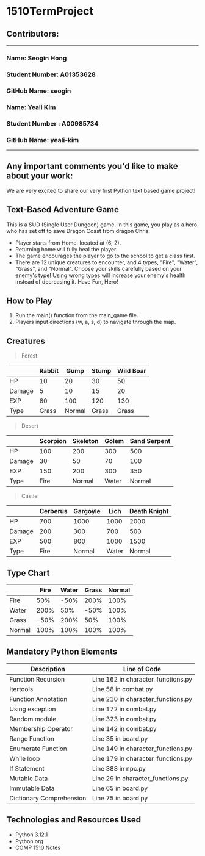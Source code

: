 # 1510TermProject

## Contributors:
--------------------------
### Name: Seogin Hong
### Student Number: A01353628
### GitHub Name: seogin

### Name: Yeali Kim
### Student Number : A00985734
### GitHub Name: yeali-kim
--------------------------

## Any important comments you'd like to make about your work:
We are very excited to share our very first Python text based game project!

## Text-Based Adventure Game
This is a SUD (Single User Dungeon) game. 
In this game, you play as a hero who has set off to save Dragon Coast from dragon Chris. 
- Player starts from Home, located at (6, 2).
- Returning home will fully heal the player.
- The game encourages the player to go to the school to get a class first.
- There are 12 unique creatures to encounter, and 4 types, "Fire", "Water", "Grass", and "Normal".
  Choose your skills carefully based on your enemy's type!
  Using wrong types will increase your enemy's health instead of decreasing it.
Have Fun, Hero!

## How to Play
1. Run the main() function from the main_game file.
2. Players input directions (w, a, s, d) to navigate through the map.

## Creatures
>Forest

|        | Rabbit | Gump   | Stump | Wild Boar |
|--------|--------|--------|-------|-----------|
| HP     | 10     | 20     | 30    | 50        |
| Damage | 5      | 10     | 15    | 20        |
| EXP    | 80     | 100    | 120   | 130       |
| Type   | Grass  | Normal | Grass | Grass     |

>Desert

|        | Scorpion | Skeleton | Golem | Sand Serpent |
|--------|----------|----------|-------|--------------|
| HP     | 100      | 200      | 300   | 500          |
| Damage | 30       | 50       | 70    | 100          |
| EXP    | 150      | 200      | 300   | 350          |
| Type   | Fire     | Normal   | Water | Normal       |

>Castle

|        | Cerberus | Gargoyle | Lich  | Death Knight |
|--------|----------|----------|-------|--------------|
| HP     | 700      | 1000     | 1000  | 2000         |
| Damage | 200      | 300      | 700   | 500          |
| EXP    | 500      | 800      | 1000  | 1500         |
| Type   | Fire     | Normal   | Water | Normal       |


## Type Chart
|        | Fire | Water | Grass | Normal | 
|--------|------|-------|-------|--------|
| Fire   | 50%  | -50%  | 200%  | 100%   |
| Water  | 200% | 50%   | -50%  | 100%   |
| Grass  | -50% | 200%  | 50%   | 100%   |
| Normal | 100% | 100%  | 100%  | 100%   |

## Mandatory Python Elements
| Description              | Line of Code                       |
|--------------------------|------------------------------------|
| Function Recursion       | Line 162 in character_functions.py |
| Itertools                | Line 58 in combat.py               |
| Function Annotation      | Line 210 in character_functions.py |
| Using exception          | Line 172 in combat.py              |
| Random module            | Line 323 in combat.py              |
| Membership Operator      | Line 142 in combat.py              |
| Range Function           | Line 35 in board.py                |
| Enumerate Function       | Line 149 in character_functions.py |
| While loop               | Line 179 in character_functions.py |
| If Statement             | Line 388 in npc.py                 |
| Mutable Data             | Line 29 in character_functions.py  |
| Immutable Data           | Line 65 in board.py                |
| Dictionary Comprehension | Line 75 in board.py                |

## Technologies and Resources Used
- Python 3.12.1
- Python.org
- COMP 1510 Notes
